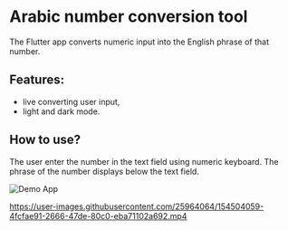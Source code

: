 # Arabic number conversion tool

The Flutter app converts numeric input into the English phrase of that number.

## Features:

- live converting user input,
- light and dark mode.

## How to use?

The user enter the number in the text field using numeric keyboard. The phrase of the number displays below the text field.

![Demo App](https://gfycat.com/deepblaringgalapagosdove)


https://user-images.githubusercontent.com/25964064/154504059-4fcfae91-2666-47de-80c0-eba71102a692.mp4

